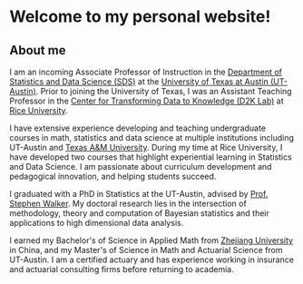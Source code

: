 # Welcome to my personal website!


## About me
I am an incoming Associate Professor of Instruction in the [Department of Statistics and Data Science (SDS)](https://stat.utexas.edu/) at the [University of Texas at Austin (UT-Austin)](https://www.utexas.edu/). Prior to joining the University of Texas, I was an Assistant Teaching Professor in the [Center for Transforming Data to Knowledge (D2K Lab)](https://d2k.rice.edu/) at [Rice University](https://www.rice.edu/).

I have extensive experience developing and teaching undergraduate courses in math, statistics and data science at multiple institutions including UT-Austin and [Texas A&M University](https://www.tamu.edu/index.html). During my time at Rice University, I have developed two courses that highlight experiential learning in Statistics and Data Science. I am passionate about curriculum development and pedagogical innovation, and helping students succeed.

I graduated with a PhD in Statistics at the UT-Austin, advised by [Prof. Stephen Walker](https://web.ma.utexas.edu/users/s.g.walker/). My doctoral research lies in the intersection of methodology, theory and computation of Bayesian statistics and their applications to high dimensional data analysis. 

I earned my Bachelor's of Science in Applied Math from [Zhejiang University](https://www.zju.edu.cn/english/) in China, and my Master's of Science in Math and Actuarial Science from UT-Austin. I am a certified actuary and has experience working in insurance and actuarial consulting firms before returning to academia. 

  
